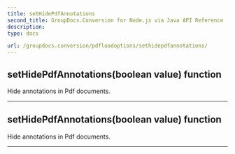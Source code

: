 ```yaml
---
title: setHidePdfAnnotations
second_title: GroupDocs.Conversion for Node.js via Java API Reference
description: 
type: docs

url: /groupdocs.conversion/pdfloadoptions/sethidepdfannotations/
---
```


## setHidePdfAnnotations(boolean value)  function

 Hide annotations in Pdf documents.
 


---


## setHidePdfAnnotations(boolean value)  function

 Hide annotations in Pdf documents.
 


---


